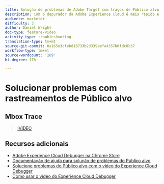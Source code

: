 ```yaml
---
title: Solução de problemas de Adobe Target com traços de Público alvo
description: Com o depurador da Adobe Experience Cloud é mais rápido e fácil entender a implementação do Target. Saiba como se autenticar no Experience Cloud e usar a poderosa ferramenta Público alvo Traces para inspecionar suas qualificações de atividade e audiência, bem como seu perfil de visitante.
audience: marketer
difficulty: 3
author: Daniel Wright
doc-type: feature-video
activity-type: troubleshooting
translation-type: tm+mt
source-git-commit: 0a165e3cfebd18733b2d339eefa4357b6fdc0b37
workflow-type: tm+mt
source-wordcount: '109'
ht-degree: 17%

---
```



# Solucionar problemas com rastreamentos de Público alvo

## Mbox Trace

>[!VIDEO](https://video.tv.adobe.com/v/23113/?quality=12)

## Recursos adicionais

* [Adobe Experience Cloud Debugger na Chrome Store](https://chrome.google.com/webstore/detail/adobe-experience-cloud-de/ocdmogmohccmeicdhlhhgepeaijenapj)
* [Documentação de ajuda para solução de problemas do Público alvo](https://docs.adobe.com/content/help/en/target/using/troubleshoot/troubleshooting-target.html)
* [Solucione problemas do Público alvo com o vídeo do Experience Cloud Debugger](troubleshoot-with-the-experience-cloud-debugger.md)
* [Como usar o vídeo do Experience Cloud Debugger](https://docs.adobe.com/content/help/en/core-services-learn/tutorials/debugger/use-the-experience-cloud-debugger.html)